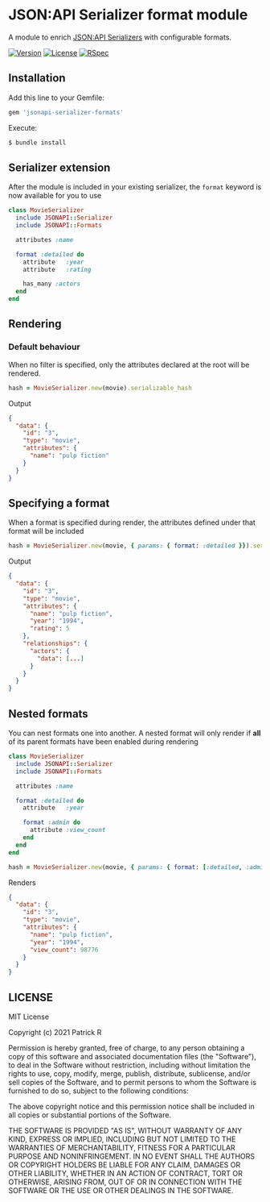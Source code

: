 # JSON:API Serializer format module

A module to enrich [JSON:API Serializers](https://github.com/jsonapi-serializer) with configurable formats.

[![Version](https://img.shields.io/gem/v/jsonapi-serializer-formats)](https://rubygems.org/gems/jsonapi-serializer-formats)
[![License](https://img.shields.io/github/license/rails/rails)](https://github.com/rails/rails)
[![RSpec](https://github.com/patrixr/jsonapi-serializer-formats/actions/workflows/rspec.yml/badge.svg)](https://github.com/patrixr/jsonapi-serializer-formats/actions/workflows/rspec.yml)
## Installation

Add this line to your Gemfile:

```ruby
gem 'jsonapi-serializer-formats'
```

Execute:

```bash
$ bundle install
```

## Serializer extension

After the module is included in your existing serializer, the `format` keyword is now available for you to use


```ruby
class MovieSerializer
  include JSONAPI::Serializer
  include JSONAPI::Formats

  attributes :name

  format :detailed do
    attribute   :year
    attribute   :rating

    has_many :actors
  end
end
```

## Rendering

### Default behaviour

When no filter is specified, only the attributes declared at the root will be rendered.

```ruby
hash = MovieSerializer.new(movie).serializable_hash
```

Output

```json
{
  "data": {
    "id": "3",
    "type": "movie",
    "attributes": {
      "name": "pulp fiction"
    }
  }
}
```

## Specifying a format

When a format is specified during render, the attributes defined under that format will be included

```ruby
hash = MovieSerializer.new(movie, { params: { format: :detailed }}).serializable_hash
```

Output

```json
{
  "data": {
    "id": "3",
    "type": "movie",
    "attributes": {
      "name": "pulp fiction",
      "year": "1994",
      "rating": 5
    },
    "relationships": {
      "actors": {
        "data": [...]
      }
    }
  }
}
```

## Nested formats

You can nest formats one into another. A nested format will only render if **all** of its parent formats have been enabled during rendering

```ruby
class MovieSerializer
  include JSONAPI::Serializer
  include JSONAPI::Formats

  attributes :name

  format :detailed do
    attribute   :year

    format :admin do
      attribute :view_count
    end
  end
end
```

```ruby
hash = MovieSerializer.new(movie, { params: { format: [:detailed, :admin] } }).serializable_hash
```

Renders

```json
{
  "data": {
    "id": "3",
    "type": "movie",
    "attributes": {
      "name": "pulp fiction",
      "year": "1994",
      "view_count": 98776
    }
  }
}
```

## LICENSE

MIT License

Copyright (c) 2021 Patrick R

Permission is hereby granted, free of charge, to any person obtaining a copy
of this software and associated documentation files (the "Software"), to deal
in the Software without restriction, including without limitation the rights
to use, copy, modify, merge, publish, distribute, sublicense, and/or sell
copies of the Software, and to permit persons to whom the Software is
furnished to do so, subject to the following conditions:

The above copyright notice and this permission notice shall be included in all
copies or substantial portions of the Software.

THE SOFTWARE IS PROVIDED "AS IS", WITHOUT WARRANTY OF ANY KIND, EXPRESS OR
IMPLIED, INCLUDING BUT NOT LIMITED TO THE WARRANTIES OF MERCHANTABILITY,
FITNESS FOR A PARTICULAR PURPOSE AND NONINFRINGEMENT. IN NO EVENT SHALL THE
AUTHORS OR COPYRIGHT HOLDERS BE LIABLE FOR ANY CLAIM, DAMAGES OR OTHER
LIABILITY, WHETHER IN AN ACTION OF CONTRACT, TORT OR OTHERWISE, ARISING FROM,
OUT OF OR IN CONNECTION WITH THE SOFTWARE OR THE USE OR OTHER DEALINGS IN THE
SOFTWARE.

